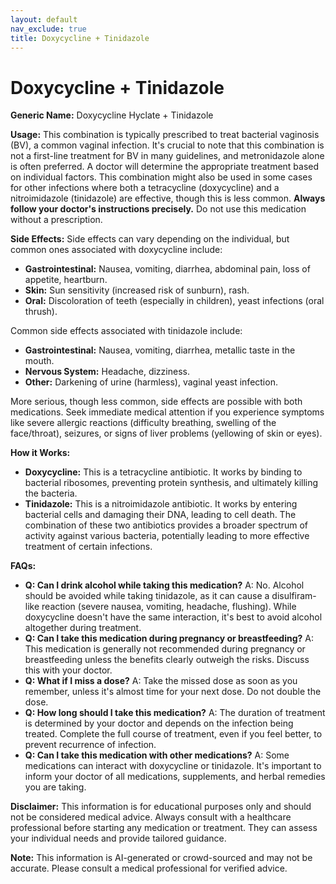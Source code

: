 ```yaml
---
layout: default
nav_exclude: true
title: Doxycycline + Tinidazole
---
```


# Doxycycline + Tinidazole

**Generic Name:** Doxycycline Hyclate + Tinidazole

**Usage:**  This combination is typically prescribed to treat bacterial vaginosis (BV), a common vaginal infection.  It's crucial to note that this combination is not a first-line treatment for BV in many guidelines, and metronidazole alone is often preferred.  A doctor will determine the appropriate treatment based on individual factors.  This combination might also be used in some cases for other infections where both a tetracycline (doxycycline) and a nitroimidazole (tinidazole) are effective, though this is less common.  **Always follow your doctor's instructions precisely.**  Do not use this medication without a prescription.

**Side Effects:**  Side effects can vary depending on the individual, but common ones associated with doxycycline include:

* **Gastrointestinal:** Nausea, vomiting, diarrhea, abdominal pain, loss of appetite, heartburn.
* **Skin:** Sun sensitivity (increased risk of sunburn), rash.
* **Oral:**  Discoloration of teeth (especially in children), yeast infections (oral thrush).

Common side effects associated with tinidazole include:

* **Gastrointestinal:** Nausea, vomiting, diarrhea, metallic taste in the mouth.
* **Nervous System:** Headache, dizziness.
* **Other:** Darkening of urine (harmless), vaginal yeast infection.

More serious, though less common, side effects are possible with both medications.  Seek immediate medical attention if you experience symptoms like severe allergic reactions (difficulty breathing, swelling of the face/throat), seizures, or signs of liver problems (yellowing of skin or eyes).

**How it Works:**

* **Doxycycline:** This is a tetracycline antibiotic. It works by binding to bacterial ribosomes, preventing protein synthesis, and ultimately killing the bacteria.
* **Tinidazole:** This is a nitroimidazole antibiotic. It works by entering bacterial cells and damaging their DNA, leading to cell death.  The combination of these two antibiotics provides a broader spectrum of activity against various bacteria, potentially leading to more effective treatment of certain infections.

**FAQs:**

* **Q: Can I drink alcohol while taking this medication?** A:  No.  Alcohol should be avoided while taking tinidazole, as it can cause a disulfiram-like reaction (severe nausea, vomiting, headache, flushing).  While doxycycline doesn't have the same interaction, it's best to avoid alcohol altogether during treatment.
* **Q: Can I take this medication during pregnancy or breastfeeding?** A: This medication is generally not recommended during pregnancy or breastfeeding unless the benefits clearly outweigh the risks.  Discuss this with your doctor.
* **Q: What if I miss a dose?** A: Take the missed dose as soon as you remember, unless it's almost time for your next dose.  Do not double the dose.
* **Q: How long should I take this medication?** A: The duration of treatment is determined by your doctor and depends on the infection being treated.  Complete the full course of treatment, even if you feel better, to prevent recurrence of infection.
* **Q: Can I take this medication with other medications?** A:  Some medications can interact with doxycycline or tinidazole. It's important to inform your doctor of all medications, supplements, and herbal remedies you are taking.


**Disclaimer:** This information is for educational purposes only and should not be considered medical advice. Always consult with a healthcare professional before starting any medication or treatment. They can assess your individual needs and provide tailored guidance.


**Note:** This information is AI-generated or crowd-sourced and may not be accurate. Please consult a medical professional for verified advice.